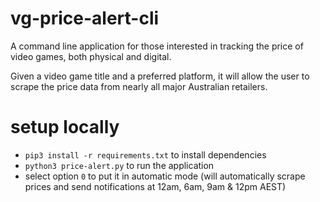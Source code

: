 # vg-price-alert-cli

A command line application for those interested in tracking the price of video games, both physical and digital.

Given a video game title and a preferred platform, it will allow the user to scrape the price data from nearly all major Australian retailers.

# setup locally
- `pip3 install -r requirements.txt` to install dependencies
- `python3 price-alert.py` to run the application
- select option `0` to put it in automatic mode (will automatically scrape prices and send notifications at 12am, 6am, 9am & 12pm AEST)
